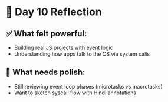 # 🌱 Day 10 Reflection

## ✅ What felt powerful:
- Building real JS projects with event logic
- Understanding how apps talk to the OS via system calls

## 🚧 What needs polish:
- Still reviewing event loop phases (microtasks vs macrotasks)
- Want to sketch syscall flow with Hindi annotations


